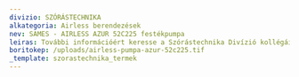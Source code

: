 ```yaml
---
divizio: SZÓRÁSTECHNIKA
alkategoria: Airless berendezések
nev: SAMES - AIRLESS AZUR 52C225 festékpumpa
leiras: További információért keresse a Szórástechnika Divízió kollégáit
boritokep: /uploads/airless-pumpa-azur-52c225.tif
_template: szorastechnika_termek
---
```


